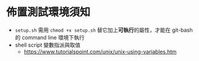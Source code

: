 # 佈置測試環境須知

- `setup.sh` 需用 `chmod +x setup.sh` 替它加上**可執行**的屬性，才能在 git-bash 的 command line 環境下執行
- shell script 變數指派與取值
  - https://www.tutorialspoint.com/unix/unix-using-variables.htm